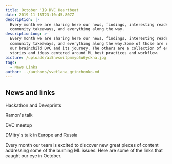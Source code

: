 ```yaml
---
title: October '19 DVC Heartbeat
date: 2019-11-18T23:10:45.807Z
description: |-
  Every month we are sharing here our news, findings, interesting reads,
  community takeaways, and everything along the way.
descriptionLong: >-
  Every month we are sharing here our news, findings, interesting reads,
  community takeaways, and everything along the way.Some of those are related to
  our brainchild DVC and its journey. The others are a collection of exciting
  stories and ideas centered around ML best practices and workflow.
picture: /uploads/ai5nvswitpmmyo5u6yckna.jpg
tags:
  - News Links
author: ../authors/svetlana_grinchenko.md
---
```

## News and links

Hackathon and Devsprints

Ramon's talk

DVC meetup

DMitry's talk in Europe and Russia

Every month our team is excited to discover new great pieces of content
addressing some of the burning ML issues. Here are some of the links that
caught our eye in October.
